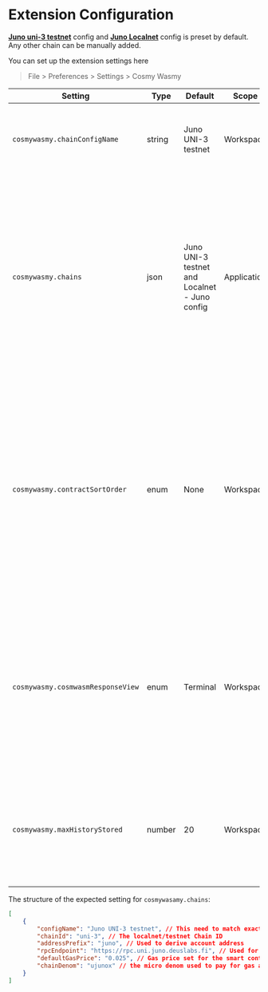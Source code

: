 
# Extension Configuration

**[Juno uni-3 testnet](https://testnet.ping.pub/juno)** config and **[Juno Localnet](https://github.com/CosmosContracts/juno/pkgs/container/juno)** config is preset by default. Any other chain can be manually added.

You can set up the extension settings here 
> File > Preferences > Settings > Cosmy Wasmy



| Setting | Type | Default  | Scope | Details |
| --------|------|----------|-------|---------|
| `cosmywasmy.chainConfigName` | string | Juno UNI-3 testnet | Workspace | This setting is used to select which of the given Chain configs is to be used in this workspace |
| `cosmywasmy.chains`  | json   | Juno UNI-3 testnet and Localnet - Juno config | Application | This setting stores an array of JSON objects which contains the Chain config details. <br /> This setting can be expanded to include any localnet or testnet chains (_mainnet not recommended_). <br/> The structure of the expected setting is elaborated below this table  |
| `cosmywasmy.contractSortOrder` | enum   | None | Workspace | This setting controls the sorting order of the Smart Contracts in the Contract view <br /> * Alphabetical - Sort the Smart Contracts alphabetically by their label<br /> * CodeId - Sort the Smart Contracts by the Code ID<br /> * None - No explicit sorting - Maintains the order the contracts were imported in |
| `cosmywasmy.cosmwasmResponseView` | enum   | Terminal | Workspace | This setting controls where the smart contract interactions should be displayed <br /> * NewFile - Open a new dummy doc with response <br /> * Terminal -  A seperate output channel by Cosmy Wasmy in the Output view |
| `cosmywasmy.maxHistoryStored` | number | 20 | Workspace | Controls the latest number of queries and txs kept in history for easy re-execution. If set to `0` the feature is disabled and nothing is stored |


The structure of the expected setting for `cosmywasamy.chains`:
```json
[
    {
        "configName": "Juno UNI-3 testnet", // This need to match exactly the `cosmywasmy.chainConfigName` when the chain config needs to be selected
        "chainId": "uni-3", // The localnet/testnet Chain ID
        "addressPrefix": "juno", // Used to derive account address
        "rpcEndpoint": "https://rpc.uni.juno.deuslabs.fi", // Used for query and tx exec of smart contracts
        "defaultGasPrice": "0.025", // Gas price set for the smart contract tx execution
        "chainDenom": "ujunox" // the micro denom used to pay for gas and to track account balance
    }
]
```
